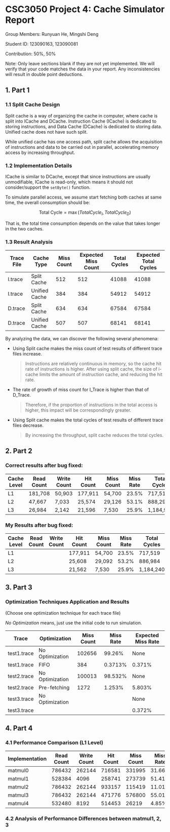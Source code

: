 # CSC3050 Project 4: Cache Simulator Report

Group Members: Runyuan He, Mingshi Deng

Student ID: 123090163, 123090081

Contribution: 50%, 50%

Note: Only leave sections blank if they are not yet implemented. We will verify that your code matches the data in your report. Any inconsistencies will result in double point deductions.


## 1. Part 1


### 1.1 Split Cache Design

Split cache is a way of organizing the cache in computer, where cache is split into ICache and DCache. Instruction Cache (ICache) is dedicated to storing instructions, and Data Cache (DCache) is dedicated to storing data. Unified cache does not have such split.

While unified cache has one access path, split cache allows the acquisition of instructions and data to be carried out in parallel, accelerating memory access by increasing throughput.

### 1.2 Implementation Details

ICache is similar to DCache, except that since instructions are usually unmodifiable, ICache is read-only, which means it should not consider/support the $\texttt{setByte()}$ function.

To simulate parallel access, we assume start fetching both caches at same time, the overall consumption should be:

$$
\text{Total Cycle} = \max (TotalCycle_{I}, TotalCycle_{D})
$$

That is, the total time consumption depends on the value that takes longer in the two caches.

### 1.3 Result Analysis

| Trace File | Cache Type    | Miss Count | Expected Miss Count | Total Cycles | Expected Total Cycles |
| ---------- | ------------- | ---------- | ------------------- | ------------ | --------------------- |
| I.trace    | Split Cache   |     512    |         512         |    41088     |    41088              |
| I.trace    | Unified Cache |     384    |         384         |    54912     |    54912              |
| D.trace    | Split Cache   |     634    |         634         |    67584     |    67584              |
| D.trace    | Unified Cache |     507    |         507         |    68141     |    68141              |

By analyzing the data, we can discover the following several phenomena:

* Using Split cache makes the miss count of test results of different trace files increase.

  > Instructions are relatively continuous in memory, so the cache hit rate of instructions is higher. After using split cache, the size of i-cache limits the amount of instruction cache, and reducing the hit rate.

* The rate of growth of miss count for I_Trace is higher than that of D_Trace.

  > Therefore, if the proportion of instructions in the total access is higher, this impact will be correspondingly greater.

* Using Split cache makes the total cycles of test results of different trace files decrease.

  > By increasing the throughput, split cache reduces the total cycles.


## 2. Part 2

### Correct results after bug fixed:

| Cache Level | Read Count | Write Count | Hit Count | Miss Count | Miss Rate | Total Cycles |
|-------|-----------|------------|----------|------------|-----------|--------------|
| L1    | 181,708   | 50,903     | 177,911  | 54,700     | 23.5%     | 717,519      |
| L2    | 47,667    | 7,033      | 25,574   | 29,126     | 53.1%     | 888,292      |
| L3    | 26,984    | 2,142      | 21,596   | 7,530      | 25.9%     | 1,184,920    |

### My Results after bug fixed:

| Cache Level | Read Count | Write Count | Hit Count | Miss Count | Miss Rate | Total Cycles |
| ----------- | ---------- | ----------- | --------- | ---------- | --------- | ------------ |
| L1          |            |             | 177,911   | 54,700     | 23.5%     | 717,519      |
| L2          |            |             | 25,608    | 29,092     | 53.2%     | 886,984      |
| L3          |            |             | 21,562    | 7,530      | 25.9%     | 1,184,240    |


## 3. Part 3

### Optimization Techniques Application and Results
(Choose one optimization technique for each trace file)

*No Optimization* means, just use the initial code to run simulation.

| Trace       | Optimization    | Miss Count | Miss Rate | Expected Miss Rate |
| ----------- | --------------- | ---------- | --------- | ------------------ |
| test1.trace | No Optimization |   102656   |    99.26% |       None         |
| test1.trace | FIFO            |      384   |   0.3713% |     0.371%         |
| test2.trace | No Optimization |   100013   |   98.532% |       None         |
| test2.trace | Pre-fetching    |     1272   |    1.253% |    5.803%          |
| test3.trace | No Optimization |            |           |       None         |
| test3.trace |                 |            |           |   0.372%           |


## 4. Part 4

### 4.1 Performance Comparison (L1 Level)

| Implementation | Read Count | Write Count | Hit Count | Miss Count | Miss Rate | Total Cycles |
|----------------|------------|-------------|-----------|------------|-----------|--------------|
| matmul0        |   786432   |   262144    |   716581  |    331995  |   31.66%  |   3665589    |
| matmul1        |   528384   |   4096      |   258741  |    273739  |   51.41%  |   2480901    |
| matmul2        |   786432   |   262144    |   933157  |    115419  |   11.01%  |   2378661    |
| matmul3        |   786432   |   262144    |   471776  |    576800  |   55.01%  |   7183072    |
| matmul4        |   532480   |   8192      |   514453  |    26219   |   4.85%   |   785373     |

### 4.2 Analysis of Performance Differences between matmul1, 2, 3
